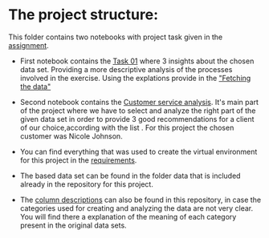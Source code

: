 # The project structure: 

This folder contains two notebooks with project task given in the [assignment](assignment.md).

- First notebook contains the [Task 01](project_task_01_giumr.ipynb) where 3 insights about the chosen data set. Providing a more descriptive analysis of the processes involved in the exercise. Using the explations provide in the ["Fetching the data"](Fetching_the_data_ead.ipynb)

- Second notebook contains the [Customer service analysis](project_client_giumr.ipynb). It's main part of the project where we have to select and analyze the right part of the given data set in order to provide 3 good recommendations for a client of our choice,according with the list . For this project the chosen customer  was Nicole Johnson.

- You can find everything that was used to create the virtual environment for this project in the [requirements](requirements.txt). 

- The based data set can be found in the folder data that is included already in the repository for this project.

- The [column descriptions](column_names.md) can also be found in this repository, in case the categories used for creating and analyzing the data are not very clear. You will find there a explanation of the meaning of each category present in the original data sets.